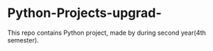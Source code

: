 # Python-Projects-upgrad-
This repo contains Python project, made by during second year(4th semester).
